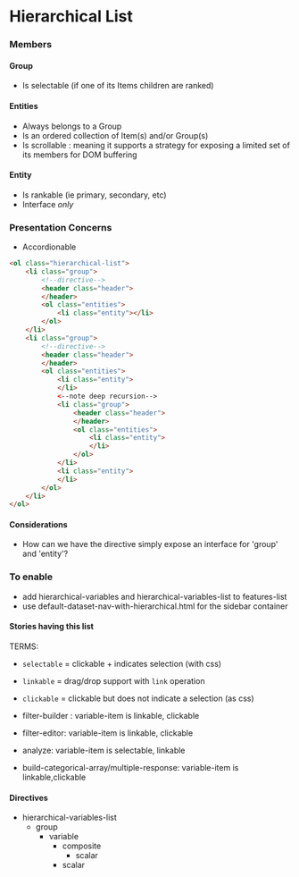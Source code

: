 # Hierarchical List

### Members

#### Group

* Is selectable (if one of its Items children are ranked)

#### Entities

* Always belongs to a Group
* Is an ordered collection of Item(s) and/or Group(s)
* Is scrollable :  meaning it supports a strategy for exposing a limited set of its members
for DOM buffering

#### Entity

* Is rankable (ie primary, secondary, etc)
* Interface _only_


###  Presentation Concerns

* Accordionable



```html
<ol class="hierarchical-list">
    <li class="group">
        <!--directive-->
        <header class="header">
        </header>
        <ol class="entities">
            <li class="entity"></li>
        </ol>
    </li>
    <li class="group">
        <!--directive-->
        <header class="header">
        </header>
        <ol class="entities">
            <li class="entity">
            </li>
            <--note deep recursion-->
            <li class="group">
                <header class="header">
                </header>
                <ol class="entities">
                    <li class="entity">
                    </li>
                </ol>
            </li>
            <li class="entity">
            </li>
        </ol>
    </li>
</ol>

```



#### Considerations

* How can we have the directive simply expose an interface for 'group' and 'entity'?

### To enable
 
 * add hierarchical-variables and hierarchical-variables-list to features-list
 * use default-dataset-nav-with-hierarchical.html for the sidebar container


#### Stories having this list

TERMS:

* `selectable` = clickable + indicates selection (with css)
* `linkable` = drag/drop support with `link` operation
* `clickable` = clickable but does not indicate a selection (as css)

* filter-builder : variable-item is linkable, clickable
* filter-editor: variable-item is linkable, clickable
* analyze: variable-item is selectable, linkable
* build-categorical-array/multiple-response: variable-item is linkable,clickable

#### Directives

* hierarchical-variables-list
    * group
        * variable
            * composite 
                * scalar
            * scalar





